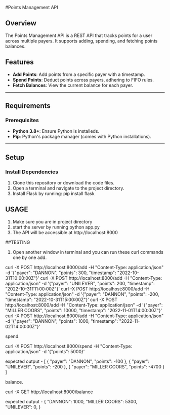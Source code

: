 #Points Management API

## Overview

The Points Management API is a REST API that tracks points for a user across multiple payers. It supports adding, spending, and fetching points balances.

## Features

- **Add Points**: Add points from a specific payer with a timestamp.
- **Spend Points**: Deduct points across payers, adhering to FIFO rules.
- **Fetch Balances**: View the current balance for each payer.

---

## Requirements

### Prerequisites

- **Python 3.8+**: Ensure Python is installeds.
- **Pip**: Python's package manager (comes with Python installations).

---

## Setup

### Install Dependencies

1. Clone this repository or download the code files.
2. Open a terminal and navigate to the project directory.
3. Install Flask by running:
   pip install flask

## USAGE

1. Make sure you are in project directory
2. start the server by running
   python app.py
3. The API will be accessible at http://localhost:8000

##TESTING

1.  Open another window in terminal and you can run these curl commands one by one
    add.

curl -X POST http://localhost:8000/add -H "Content-Type: application/json" -d '{"payer": "DANNON", "points": 300, "timestamp": "2022-10-31T10:00:00Z"}'
curl -X POST http://localhost:8000/add -H "Content-Type: application/json" -d '{"payer": "UNILEVER", "points": 200, "timestamp": "2022-10-31T11:00:00Z"}'
curl -X POST http://localhost:8000/add -H "Content-Type: application/json" -d '{"payer": "DANNON", "points": -200, "timestamp": "2022-10-31T15:00:00Z"}'
curl -X POST http://localhost:8000/add -H "Content-Type: application/json" -d '{"payer": "MILLER COORS", "points": 10000, "timestamp": "2022-11-01T14:00:00Z"}'
curl -X POST http://localhost:8000/add -H "Content-Type: application/json" -d '{"payer": "DANNON", "points": 1000, "timestamp": "2022-11-02T14:00:00Z"}'

spend.

curl -X POST http://localhost:8000/spend -H "Content-Type: application/json" -d '{"points": 5000}'

expected output -
[
{ "payer": "DANNON", "points": -100 },
{ "payer": "UNILEVER", "points": -200 },
{ "payer": "MILLER COORS", "points": -4700 }
]

balance.

curl -X GET http://localhost:8000/balance

expected output -
{
"DANNON": 1000,
"MILLER COORS": 5300,
"UNILEVER": 0,
}
